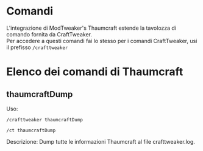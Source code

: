 # Comandi

L'integrazione di ModTweaker's Thaumcraft estende la tavolozza di comando fornita da CraftTweaker.  
Per accedere a questi comandi fai lo stesso per i comandi CraftTweaker, usi il prefisso `/crafttweaker`

# Elenco dei comandi di Thaumcraft

## thaumcraftDump

Uso:

`/crafttweaker thaumcraftDump`

`/ct thaumcraftDump`

Descrizione: Dump tutte le informazioni Thaumcraft al file crafttweaker.log.